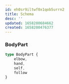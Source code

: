 ```yaml
---
id: eh0sr9iltwf0x1qob5urrn2
title: Schema
desc: ''
updated: 1658200684662
created: 1658200476377
---
```


### BodyPart
```ts
type BodyPart {
    elbow,
    hand,
    self,
    follow
}
```
